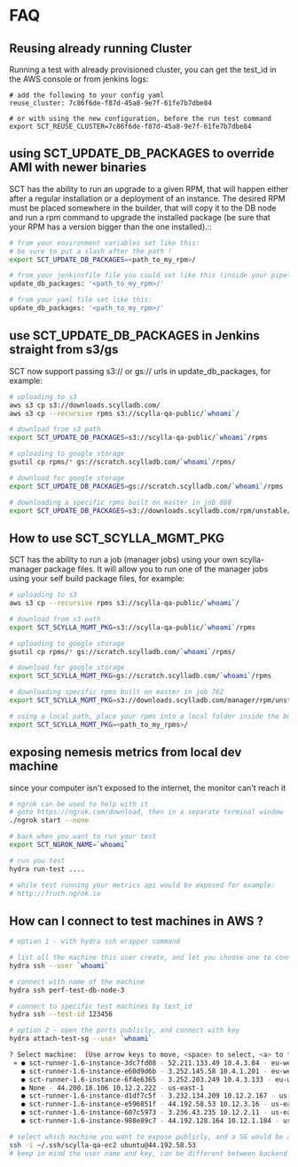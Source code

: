 # FAQ

## Reusing already running Cluster

Running a test with already provisioned cluster, you can get the test_id in the AWS console or from jenkins logs:

```
# add the following to your config yaml
reuse_cluster: 7c86f6de-f87d-45a8-9e7f-61fe7b7dbe84

# or with using the new configuration, before the run test command
export SCT_REUSE_CLUSTER=7c86f6de-f87d-45a8-9e7f-61fe7b7dbe84
```

## using SCT_UPDATE_DB_PACKAGES to override AMI with newer binaries

SCT has the ability to run an upgrade to a given RPM, that will happen either after a regular installation or a deployment of an instance. The desired RPM must be placed somewhere in the builder, that will copy it to the DB node and run a rpm command to upgrade the installed package (be sure that your RPM has a version bigger than the one installed).::

```bash
# from your environment variables set like this:
# be sure to put a slash after the path !
export SCT_UPDATE_DB_PACKAGES=<path_to_my_rpm>/

# from your jenkinsfile file you could set like this (inside your pipeline settings):
update_db_packages: '<path_to_my_rpm>/'

# from your yaml file set like this:
update_db_packages: '<path_to_my_rpm>/'
```

## use SCT_UPDATE_DB_PACKAGES in Jenkins straight from s3/gs

SCT now support passing s3:// or gs:// urls in update_db_packages, for example:

```bash
# uploading to s3
aws s3 cp s3://downloads.scylladb.com/
aws s3 cp --recursive rpms s3://scylla-qa-public/`whoami`/

# download from s3 path
export SCT_UPDATE_DB_PACKAGES=s3://scylla-qa-public/`whoami`/rpms

# uploading to google storage
gsutil cp rpms/* gs://scratch.scylladb.com/`whoami`/rpms/

# download for google storage
export SCT_UPDATE_DB_PACKAGES=gs://scratch.scylladb.com/`whoami`/rpms

# downloading a specific rpms built on master in job 888
export SCT_UPDATE_DB_PACKAGES=s3://downloads.scylladb.com/rpm/unstable/centos/master/888/scylla/7/x86_64/
```

## How to use SCT_SCYLLA_MGMT_PKG

SCT has the ability to run a job (manager jobs) using your own scylla-manager package files.
It will allow you to run one of the manager jobs using your self build package files, for example:

```bash
# uploading to s3
aws s3 cp --recursive rpms s3://scylla-qa-public/`whoami`/

# download from s3 path
export SCT_SCYLLA_MGMT_PKG=s3://scylla-qa-public/`whoami`/rpms

# uploading to google storage
gsutil cp rpms/* gs://scratch.scylladb.com/`whoami`/rpms/

# download for google storage
export SCT_SCYLLA_MGMT_PKG=gs://scratch.scylladb.com/`whoami`/rpms

# downloading specific rpms built on master in job 762
export SCT_SCYLLA_MGMT_PKG=s3://downloads.scylladb.com/manager/rpm/unstable/centos/master/762/scylla-manager/7/x86_64/

# using a local path, place your rpms into a local folder inside the builder
export SCT_SCYLLA_MGMT_PKG=<path_to_my_rpms>/
```

## exposing nemesis metrics from local dev machine

since your computer isn't exposed to the internet, the monitor can't reach it

```bash
# ngrok can be used to help with it
# goto https://ngrok.com/download, then in a separate terminal window
./ngrok start --none

# back when you want to run your test
export SCT_NGROK_NAME=`whoami`

# run you test
hydra run-test ....

# while test running your metrics api would be exposed for example:
# http://fruch.ngrok.io
```

## How can I connect to test machines in AWS ?

```bash
# option 1 - with hydra ssh wrapper command

# list all the machine this user create, and let you choose one to connect:
hydra ssh --user `whoami`

# connect with name of the machine
hydra ssh perf-test-db-node-3

# connect to specific test machines by test_id
hydra ssh --test-id 123456

# option 2 - open the ports publicly, and connect with key
hydra attach-test-sg --user `whoami`

? Select machine:  (Use arrow keys to move, <space> to select, <a> to toggle, <i> to invert)
 » ● sct-runner-1.6-instance-3dc7fd08 - 52.211.133.49 10.4.3.84 - eu-west-1
   ● sct-runner-1.6-instance-e60d9d6b - 3.252.145.58 10.4.1.201 - eu-west-1
   ● sct-runner-1.6-instance-6f4e6365 - 3.252.203.249 10.4.3.133 - eu-west-1
   ● None - 44.200.18.106 10.12.2.222 - us-east-1
   ● sct-runner-1.6-instance-d1df7c5f - 3.232.134.209 10.12.2.167 - us-east-1
   ● sct-runner-1.6-instance-e596851f - 44.192.58.53 10.12.3.16 - us-east-1
   ● sct-runner-1.6-instance-607c5973 - 3.236.43.235 10.12.2.11 - us-east-1
   ● sct-runner-1.6-instance-988e89c7 - 44.192.128.164 10.12.1.184 - us-east-1

# select which machine you want to expose publicly, and a SG would be attached to them
ssh -i ~/.ssh/scylla-qa-ec2 ubuntu@44.192.58.53
# keep in mind the user name and key, can be different between backend or between tests
```
